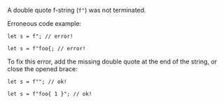 A double quote f-string (`f"`) was not terminated.

Erroneous code example:

```compile_fail,E0782
let s = f"; // error!
```

```compile_fail,E0782
let s = f"foo{; // error!
```

To fix this error, add the missing double quote at the end of the string, or close the opened brace:

```
let s = f""; // ok!
```

```
let s = f"foo{ 1 }"; // ok!
```
